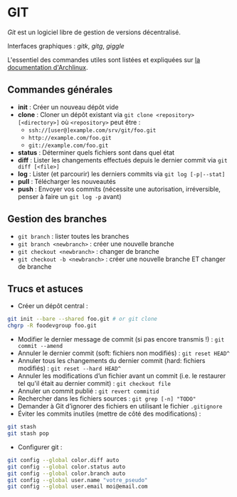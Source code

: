 # GIT

*Git* est un logiciel libre de gestion de versions décentralisé.

Interfaces graphiques : *gitk*, *gitg*, *giggle*

L'essentiel des commandes utiles sont listées et expliquées sur [la documentation d'Archlinux](https://wiki.archlinux.org/index.php/git).

## Commandes générales

- **init** : Créer un nouveau dépôt vide
- **clone**  : Cloner un dépôt existant via `git clone <repository> [<directory>]` où `<repository>` peut être :
    - `ssh://[user@]example.com/srv/git/foo.git`
    - `http://example.com/foo.git`
    - `git://example.com/foo.git`
- **status** : Déterminer quels fichiers sont dans quel état
- **diff** : Lister les changements effectués depuis le dernier commit via `git diff [<file>]`
- **log** : Lister (et parcourir) les derniers commits via `git log [-p|--stat]`
- **pull** : Télécharger les nouveautés
- **push** : Envoyer vos commits (nécessite une autorisation, irréversible, penser à faire un `git log -p` avant)

## Gestion des branches

- `git branch` : lister toutes les branches
- `git branch <newbranch>` : créer une nouvelle branche
- `git checkout <newbranch>` : changer de branche
- `git checkout -b <newbranch>` : créer une nouvelle branche ET changer de branche

## Trucs et astuces

- Créer un dépôt central :
```bash
git init --bare --shared foo.git # or git clone
chgrp -R foodevgroup foo.git
```
- Modifier le dernier message de commit (si pas encore transmis !) : `git commit --amend`
- Annuler le dernier commit (soft: fichiers non modifiés) : `git reset HEAD^`
- Annuler tous les changements du dernier commit (hard: fichiers modifiés) : `git reset --hard HEAD^`
- Annuler les modifications d’un fichier avant un commit (i.e. le restaurer tel qu'il était au dernier commit) : `git checkout file`
- Annuler un commit publié : `git revert commitid`
- Rechercher dans les fichiers sources : `git grep [-n] "TODO"`
- Demander à Git d’ignorer des fichiers en utilisant le fichier `.gitignore`
- Éviter les commits inutiles (mettre de côté des modifications) :
```bash
git stash
git stash pop
```
- Configurer git :
```bash
git config --global color.diff auto
git config --global color.status auto
git config --global color.branch auto
git config --global user.name "votre_pseudo"
git config --global user.email moi@email.com
```
